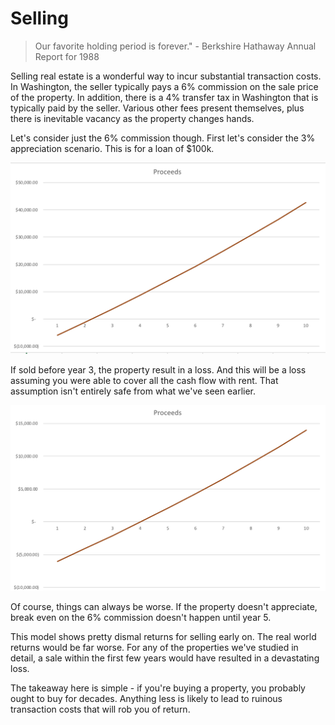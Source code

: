 # Selling

> Our favorite holding period is forever." - Berkshire Hathaway Annual Report for 1988

Selling real estate is a wonderful way to incur substantial transaction costs.  In Washington, the seller typically pays a 6% commission on the sale price of the property.  In addition, there is a 4% transfer tax in Washington that is typically paid by the seller.  Various other fees present themselves, plus there is inevitable vacancy as the property changes hands.

Let's consider just the 6% commission though.  First let's consider the 3% appreciation scenario.  This is for a loan of $100k.  

![Selling 3](/images/09/Selling%203.png)

If sold before year 3, the property result in a loss.  And this will be a loss assuming you were able to cover all the cash flow with rent.  That assumption isn't entirely safe from what we've seen earlier.

![Selling 0](/images/09/Selling%200.png)

Of course, things can always be worse.  If the property doesn't appreciate, break even on the 6% commission doesn't happen until year 5.

This model shows pretty dismal returns for selling early on.  The real world returns would be far worse.  For any of the properties we've studied in detail, a sale within the first few years would have resulted in a devastating loss.

The takeaway here is simple - if you're buying a property, you probably ought to buy for decades.  Anything less is likely to lead to ruinous transaction costs that will rob you of return.
